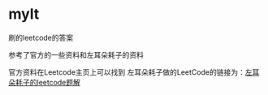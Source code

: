 # mylt
刷的leetcode的答案

参考了官方的一些资料和左耳朵耗子的资料

官方资料在Leetcode主页上可以找到
左耳朵耗子做的LeetCode的链接为：[左耳朵耗子的leetcode题解](https://github.com/haoel/leetcode "")